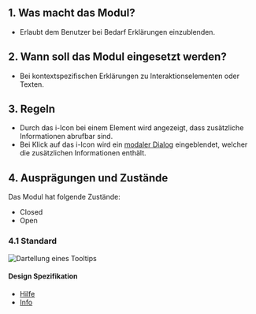## 1. Was macht das Modul?
*   Erlaubt dem Benutzer bei Bedarf Erklärungen einzublenden.

## 2. Wann soll das Modul eingesetzt werden?
*   Bei kontextspezifischen Erklärungen zu Interaktionselementen oder Texten.

## 3. Regeln
*   Durch das i-Icon bei einem Element wird angezeigt, dass zusätzliche Informationen abrufbar sind.
*   Bei Klick auf das i-Icon wird ein [modaler Dialog](https://digital.sbb.ch/de/mobile/module/modaler-dialog) eingeblendet, welcher die zusätzlichen Informationen enthält.

## 4. Ausprägungen und Zustände
Das Modul hat folgende Zustände:
*   Closed
*   Open

### 4.1 Standard
![Dartellung eines Tooltips](https://raw.githubusercontent.com/sbb-design-systems/sbb-design-system/master/mobile/modules/tooltip/images/MM12_Close.png 'class: image')

#### Design Spezifikation
*   [Hilfe](https://sbb.invisionapp.com/d/main#/console/14051805/322943570/inspect)  
*   [Info](https://sbb.invisionapp.com/d/main#/console/14051805/322943571/inspect)
